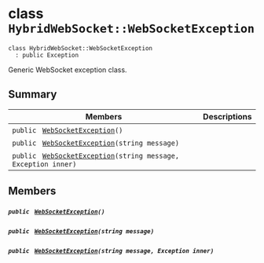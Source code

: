 # class `HybridWebSocket::WebSocketException` 

```
class HybridWebSocket::WebSocketException
  : public Exception
```

Generic WebSocket exception class.

## Summary

 Members                                | Descriptions                                
----------------------------------------|---------------------------------------------
`public ` [`WebSocketException`](#class_hybrid_web_socket_1_1_web_socket_exception_1aec36e0f169cb105d2dd622f2996fe83e)`()` | 
`public ` [`WebSocketException`](#class_hybrid_web_socket_1_1_web_socket_exception_1ac4a1335323099ca83a10e2bdb3baa31e)`(string message)` | 
`public ` [`WebSocketException`](#class_hybrid_web_socket_1_1_web_socket_exception_1a5e6786dff301dab2d7b1c39bdda70d26)`(string message, Exception inner)` | 

## Members

##### `public ` [`WebSocketException`](#class_hybrid_web_socket_1_1_web_socket_exception_1aec36e0f169cb105d2dd622f2996fe83e)`()` 

##### `public ` [`WebSocketException`](#class_hybrid_web_socket_1_1_web_socket_exception_1ac4a1335323099ca83a10e2bdb3baa31e)`(string message)` 

##### `public ` [`WebSocketException`](#class_hybrid_web_socket_1_1_web_socket_exception_1a5e6786dff301dab2d7b1c39bdda70d26)`(string message, Exception inner)` 

